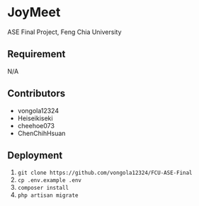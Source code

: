 # JoyMeet
ASE Final Project, Feng Chia University

## Requirement
N/A

## Contributors
- vongola12324
- Heiseikiseki
- cheehoe073
- ChenChihHsuan

## Deployment
1. `git clone https://github.com/vongola12324/FCU-ASE-Final`
2. `cp .env.example .env`
3. `composer install`
4. `php artisan migrate`
